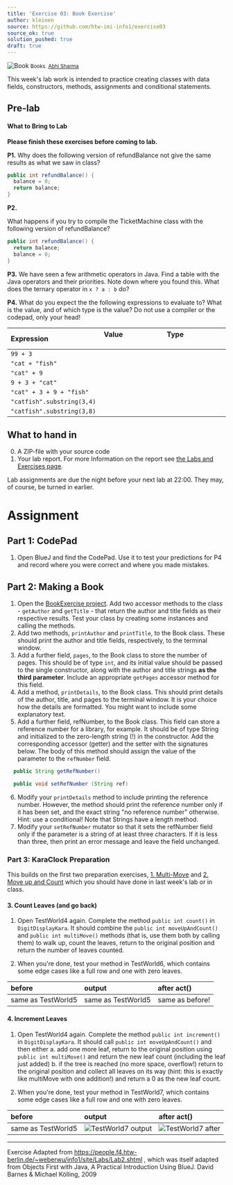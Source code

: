 ```yaml
---
title: 'Exercise 03: Book Exercise'
author: kleinen
source: https://github.com/htw-imi-info1/exercise03
source_ok: true
solution_pushed: true
draft: true
---
```


![Book](../../images/books-8314929977.jpg)
<small class = "float-right">Books. [Abhi Sharma](https://www.flickr.com/photos/abee5/8314929977/)</small>

This week's lab work is intended to practice creating classes with data fields, constructors, methods, assignments and conditional statements.

## Pre-lab

#### What to Bring to Lab

**Please finish these exercises before coming to lab.**

**P1.**
Why does the following version of refundBalance not give the same results as what we saw in class?
```java
public int refundBalance() {
  balance = 0;
  return balance;
}
```

**P2.**

What happens if you try to compile the TicketMachine class with the following version of refundBalance?
```java
public int refundBalance() {
  return balance;
  balance = 0;
}
```

**P3.** We have seen a few arithmetic operators in Java. Find a table with the Java operators and their priorities. Note down where you found this. What does the ternary operator in `x ? a : b` do?

**P4.** What do you expect the the following expressions to evaluate to? What is the value, and of which type is the value? Do not use a compiler or the codepad, only your head!


| Expression                      | Value &nbsp;&nbsp;&nbsp;&nbsp;&nbsp;&nbsp;&nbsp;&nbsp;&nbsp;&nbsp;&nbsp;&nbsp;&nbsp;&nbsp;&nbsp;&nbsp;&nbsp;&nbsp;&nbsp;&nbsp;&nbsp;&nbsp;&nbsp;&nbsp;&nbsp;&nbsp;&nbsp;| Type &nbsp;&nbsp;&nbsp;&nbsp;&nbsp;&nbsp;&nbsp;&nbsp;&nbsp;&nbsp;&nbsp;&nbsp;&nbsp;&nbsp;&nbsp;&nbsp;&nbsp;&nbsp;&nbsp;&nbsp;&nbsp;&nbsp;&nbsp;&nbsp;&nbsp;&nbsp;&nbsp;|
|:--------------------------------|:------|:-----|
| ```99 + 3```                    | ||
| ```"cat + "fish"```             |       |      |
| ```"cat" + 9```                 |       |      |
| ``` 9 + 3 + "cat" ```           |       |      |
| ```"cat" + 3 + 9 + "fish"```    |       |      |
| ```"catfish".substring(3,4)```  |       |      |
| ```"catfish".substring(3,8) ``` |       |      |


## What to hand in

0. A ZIP-file with your source code
1. Your lab report. For more Information on the report see [the Labs and Exercises page](../).

Lab assignments are due the night before your next lab at 22:00. They may, of course, be turned in earlier.


# Assignment

## Part 1: CodePad

1. Open BlueJ and find the CodePad. Use it to test your predictions for P4 and record where you were correct and where you made mistakes.

## Part 2: Making a Book
1. Open the [BookExercise project](https://github.com/htw-imi-info1/exercise03). Add two accessor methods to the class - `getAuthor` and `getTitle` - that return the author and title fields as their respective results. Test your class by creating some instances and calling the methods.
2. Add two methods, `printAuthor` and `printTitle`, to the Book class. These should print the author and title fields, respectively, to the terminal window.
3. Add a further field, `pages`, to the Book class to store the number of pages. This should be of type `int`, and its initial value should be passed to the single constructor, along with the author and title strings __as the third parameter__. Include an appropriate `getPages` accessor method for this field.
4. Add a method, `printDetails`, to the Book class. This should print details of the author, title, and pages to the terminal window. It is your choice how the details are formatted. You might want to include some explanatory text.
5. Add a further field, refNumber, to the Book class. This field can store a reference number for a library, for example. It should be of type String and initialized to the zero-length string (!) in the constructor. Add the corresponding accessor (getter) and the setter with the signatures below. The body of this method should assign the value of the parameter to the `refNumber` field.

  ```java
    public String getRefNumber()

    public void setRefNumber (String ref)
  ```
6. Modify your `printDetails` method to include printing the reference number. However, the method should print the reference number only if it has been set, and the exact string "no reference number" otherwise. Hint: use a conditional! Note that Strings have a length method.
7. Modify your `setRefNumber` mutator so that it sets the refNumber field only if the parameter is a string of at least three characters. If it is less than three, then print an error message and leave the field unchanged.

### Part 3: KaraClock Preparation
This builds on the first two preparation exercises,
[1. Multi-Move](../karaclock-complete/#1-multi-move)
and 
[2. Move up and Count](../karaclock-complete/#2-move-up-and-count) which you should have done in last week's lab or in class.

#### 3. Count Leaves (and go back)

1. Open TestWorld4 again. Complete the method `public int count()` in `DigitDisplayKara`.
   It should combine the `public int moveUpAndCount()` and `public int multiMove()` methods (that is, use them both by calling them) to walk up, count the leaves, return to the original position and return the number of leaves counted.

2. When you're done, test your method in TestWorld6, which contains some edge cases like a full row and one with zero leaves.

| before             | output             | after act()     |
|:-------------------|:-------------------|:----------------|
| same as TestWorld5 | same as TestWorld5 | same as before! |


#### 4. Increment Leaves

1. Open TestWorld4 again. Complete the method `public int increment()` in `DigitDisplayKara`.
   It should call `public int moveUpAndCount()` and then either
   a. add one more leaf, return to the original position using  `public int multiMove()` and return the new leaf count (including the leaf just added)
   b. if the tree is reached (no more space, overflow!) return to the original position and collect all leaves on its way (hint: this is exactly like multiMove with one addition!) and return a 0 as the new leaf count.

2. When you're done, test your method in TestWorld7, which contains some edge cases like a full row and one with zero leaves.

| before             | output                                                          | after act()                                                   |
|:-------------------|:----------------------------------------------------------------|:--------------------------------------------------------------|
| same as TestWorld5 | ![TestWorld7 output](/karaclock/04_increment/world7-output.jpg) | ![TestWorld7 after](/karaclock/04_increment/world7_after.jpg) |


* * *

Exercise Adapted from https://people.f4.htw-berlin.de/~weberwu/info1/site/Labs/Lab2.shtml , which was itself adapted from Objects First with Java, A Practical Introduction Using BlueJ. David Barnes & Michael Kölling, 2009
